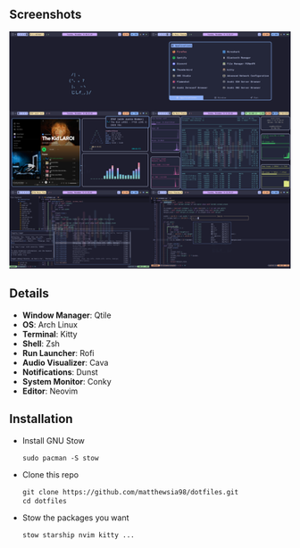 ## Screenshots
<img src="screenshots/combined.png">

## Details
* **Window Manager**: Qtile
* **OS**: Arch Linux
* **Terminal**: Kitty
* **Shell**: Zsh
* **Run Launcher**: Rofi
* **Audio Visualizer**: Cava
* **Notifications**: Dunst
* **System Monitor**: Conky
* **Editor**: Neovim

## Installation
* Install GNU Stow<br>
  ```
  sudo pacman -S stow
  ```
  
* Clone this repo<br>
  ```
  git clone https://github.com/matthewsia98/dotfiles.git
  cd dotfiles
  ```
  
* Stow the packages you want
  ```
  stow starship nvim kitty ...
  ```
